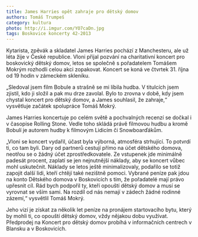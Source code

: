 ```yaml
---
title: James Harries opět zahraje pro dětský domov
authors: Tomáš Trumpeš
category: kultura
photo: http://i.imgur.com/YO7caDn.jpg
tags: Boskovice koncerty 42-2013
---
```


Kytarista, zpěvák a skladatel James Harries pochází z Manchesteru, ale už léta žije v České republice. Vloni přijal pozvání na charitativní koncert pro boskovický dětský domov, letos se společně s pořadatelem Tomášem Mokrým rozhodli celou akci zopakovat. Koncert se koná ve čtvrtek 31. října od 19 hodin v zámeckém skleníku. 

„Sledoval jsem film Bobule a strašně se mi líbila hudba. V titulcích jsem zjistil, kdo ji složil a pak mu drze zavolal. Bylo to zrovna v době, kdy jsem chystal koncert pro dětský domov, a James souhlasil, že zahraje,“ vysvětluje začátek spolupráce Tomáš Mokrý. 

James Harries koncertuje po celém světě a pochvalných recenzí se dočkal i v časopise Rolling Stone. Vedle toho skládá právě filmovou hudbu a kromě Bobulí je autorem hudby k filmovým Lidicím či Snowboarďákům. 

„Vloni se koncert vydařil, účast byla výborná, atmosféra strhující. To potvrdí ti, co tam byli. Dary od partnerů cestují přímo na účet dětského domova, neotřou se o žádný účet zprostředkovatele. Ze vstupenek jde minimálně padesát procent, zaplatí se jen nejnutnější náklady, aby se koncert vůbec mohl uskutečnit. Náklady se letos ještě minimalizovaly, podařilo se totiž zapojit další lidi, kteří chtějí také nezištně pomoci. Vybrané peníze pak jdou na konto Dětského domova v Boskovicích s tím, že pořadatelé mají právo upřesnit cíl. Rád bych podpořil ty, kteří opouští dětský domov a musí se vyrovnat se vším sami. Na rozdíl od nás nemají v zádech žádné rodinné zázemí,“ vysvětlil Tomáš Mokrý. 

Jeho vizí je získat za několik let peníze na pronájem startovacího bytu, který by mohli ti, co opouští dětský domov, vždy nějakou dobu využívat. Předprodej na Koncert pro dětský domov probíhá v informačních centrech v Blansku a v Boskovicích.